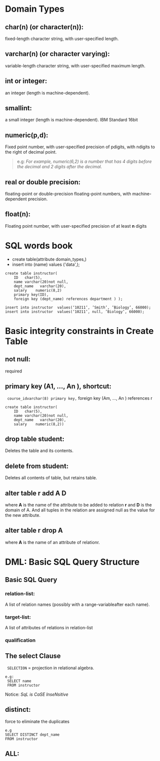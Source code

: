 # Domain Types
## char(n) (or character(n)):
    
 fixed-length character string, with user-specified length.
## varchar(n) (or character varying):
 variable-length character string, with user-specified maximum length.
## int or integer:
 an integer (length is machine-dependent).
## smallint:
 a small integer (length is machine-dependent). IBM Standard 16bit
## numeric(p,d):
Fixed point number, with user-specified precision of pdigits, with ndigits to the right of decimal point. 
  >e.g:  *For example, numeric(6,2) is a number that has 4 digits before the decimal and 2 digits after the decimal.*
## real or double precision:
 floating-point or double-precision floating-point numbers, with machine-dependent precision.
## float(n): 
Floating point number, with user-specified precision of at least **n** digits

# SQL words book
* create table(attribute domain_types,)
* insert into (name) values ('data',);
```
create table instructor(
    ID   char(5),
    name varchar(20)not null,
    dept_name   varchar(20),
    salary    numeric(8,2)
    primary key(ID),
    foreign key (dept_name) references department ) );

insert into instructor  values(‘10211’, ’Smith’, ’Biology’, 66000);
insert into instructor  values(‘10211’, null, ’Biology’, 66000);
```

# Basic integrity constraints in Create Table
## not null:   
  required
## primary key (A1, ..., An ), shortcut:

 ``` course_idvarchar(8) primary key,```
foreign key (Am, ..., An ) references r
```
create table instructor(
    ID   char(5),
    name varchar(20)not null,
    dept_name   varchar(20),
    salary    numeric(8,2))

```
## drop table **student**:    

 Deletes the table and its contents.
## delete from **student**:       

Deletes all contents of table, but retains table.      
## alter table **r** add **A D**    
where **A** is the name of the attribute to be added to relation **r** and **D** is the domain of A. And all tuples in the relation are assigned null as the value for the new attribute.  

## alter table **r** drop **A**     
  where **A** is the name of an attribute of relationr.

# DML: Basic SQL Query Structure 
## Basic SQL Query
### relation-list: 
A list of relation names (possibly with a range-variableafter each name).
### target-list:
A list of attributes of relations in relation-list
### qualification                
## The select Clause
``` SELECTION```  = projection in relational algebra.    

``` 
e.g:
 SELECT name
 FROM instructor
```
 Notice: *SqL is CaSE InseNsitive*

## distinct:
force to eliminate the duplicates
```
e.g
SELECT DISTINCT dept_name
FROM instructor
```

## ALL:
